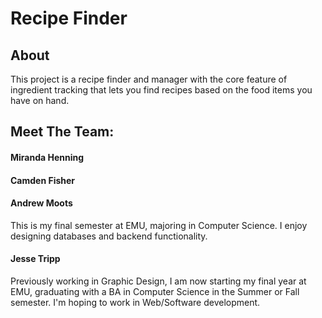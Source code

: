 # Recipe Finder
## About
This project is a recipe finder and manager with the core feature of ingredient tracking that lets you find recipes based on the food items you have on hand.

## Meet The Team:
#### Miranda Henning

#### Camden Fisher

#### Andrew Moots
This is my final semester at EMU, majoring in Computer Science. I enjoy designing databases and backend functionality.

#### Jesse Tripp
Previously working in Graphic Design, I am now starting my final year at EMU, graduating with a BA in Computer Science in the Summer or Fall semester. I'm hoping to work in Web/Software development.  
